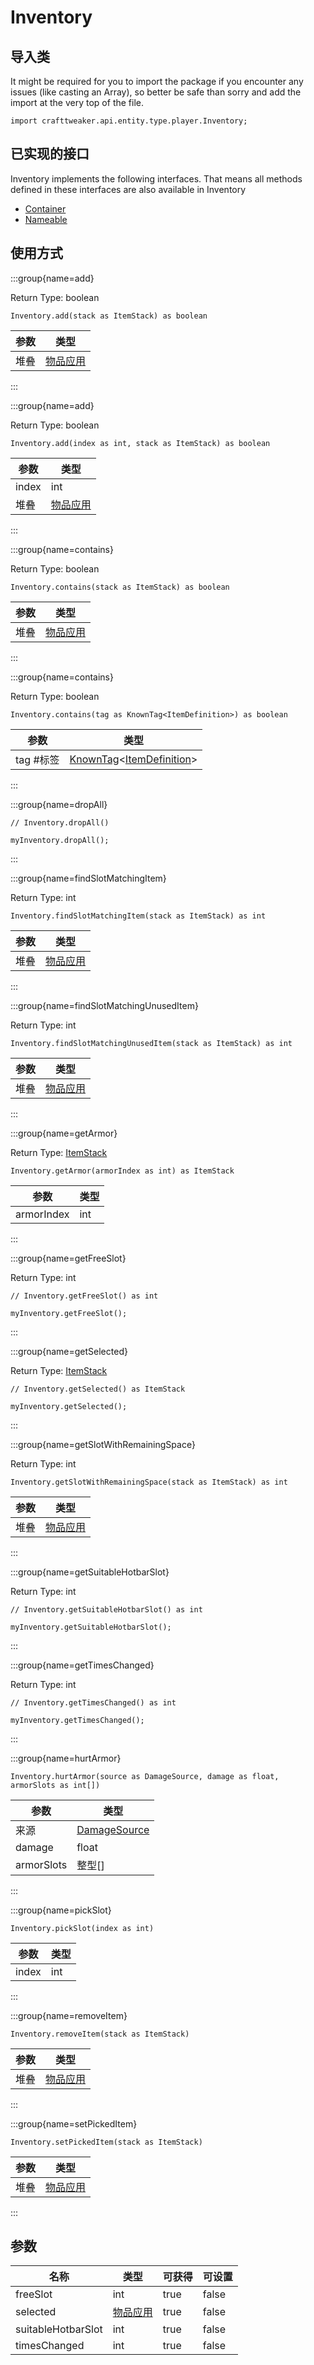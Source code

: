 # Inventory

## 导入类

It might be required for you to import the package if you encounter any issues (like casting an Array), so better be safe than sorry and add the import at the very top of the file.
```zenscript
import crafttweaker.api.entity.type.player.Inventory;
```


## 已实现的接口
Inventory implements the following interfaces. That means all methods defined in these interfaces are also available in Inventory

- [Container](/vanilla/api/world/Container)
- [Nameable](/vanilla/api/world/Nameable)

## 使用方式

:::group{name=add}

Return Type: boolean

```zenscript
Inventory.add(stack as ItemStack) as boolean
```

| 参数 | 类型                                  |
| -- | ----------------------------------- |
| 堆叠 | [物品应用](/vanilla/api/item/ItemStack) |


:::

:::group{name=add}

Return Type: boolean

```zenscript
Inventory.add(index as int, stack as ItemStack) as boolean
```

| 参数    | 类型                                  |
| ----- | ----------------------------------- |
| index | int                                 |
| 堆叠    | [物品应用](/vanilla/api/item/ItemStack) |


:::

:::group{name=contains}

Return Type: boolean

```zenscript
Inventory.contains(stack as ItemStack) as boolean
```

| 参数 | 类型                                  |
| -- | ----------------------------------- |
| 堆叠 | [物品应用](/vanilla/api/item/ItemStack) |


:::

:::group{name=contains}

Return Type: boolean

```zenscript
Inventory.contains(tag as KnownTag<ItemDefinition>) as boolean
```

| 参数      | 类型                                                                                                               |
| ------- | ---------------------------------------------------------------------------------------------------------------- |
| tag #标签 | [KnownTag](/vanilla/api/tag/type/KnownTag)&lt;[ItemDefinition](/vanilla/api/item/ItemDefinition)&gt; |


:::

:::group{name=dropAll}

```zenscript
// Inventory.dropAll()

myInventory.dropAll();
```

:::

:::group{name=findSlotMatchingItem}

Return Type: int

```zenscript
Inventory.findSlotMatchingItem(stack as ItemStack) as int
```

| 参数 | 类型                                  |
| -- | ----------------------------------- |
| 堆叠 | [物品应用](/vanilla/api/item/ItemStack) |


:::

:::group{name=findSlotMatchingUnusedItem}

Return Type: int

```zenscript
Inventory.findSlotMatchingUnusedItem(stack as ItemStack) as int
```

| 参数 | 类型                                  |
| -- | ----------------------------------- |
| 堆叠 | [物品应用](/vanilla/api/item/ItemStack) |


:::

:::group{name=getArmor}

Return Type: [ItemStack](/vanilla/api/item/ItemStack)

```zenscript
Inventory.getArmor(armorIndex as int) as ItemStack
```

| 参数         | 类型  |
| ---------- | --- |
| armorIndex | int |


:::

:::group{name=getFreeSlot}

Return Type: int

```zenscript
// Inventory.getFreeSlot() as int

myInventory.getFreeSlot();
```

:::

:::group{name=getSelected}

Return Type: [ItemStack](/vanilla/api/item/ItemStack)

```zenscript
// Inventory.getSelected() as ItemStack

myInventory.getSelected();
```

:::

:::group{name=getSlotWithRemainingSpace}

Return Type: int

```zenscript
Inventory.getSlotWithRemainingSpace(stack as ItemStack) as int
```

| 参数 | 类型                                  |
| -- | ----------------------------------- |
| 堆叠 | [物品应用](/vanilla/api/item/ItemStack) |


:::

:::group{name=getSuitableHotbarSlot}

Return Type: int

```zenscript
// Inventory.getSuitableHotbarSlot() as int

myInventory.getSuitableHotbarSlot();
```

:::

:::group{name=getTimesChanged}

Return Type: int

```zenscript
// Inventory.getTimesChanged() as int

myInventory.getTimesChanged();
```

:::

:::group{name=hurtArmor}

```zenscript
Inventory.hurtArmor(source as DamageSource, damage as float, armorSlots as int[])
```

| 参数         | 类型                                              |
| ---------- | ----------------------------------------------- |
| 来源         | [DamageSource](/vanilla/api/world/DamageSource) |
| damage     | float                                           |
| armorSlots | 整型[]                                            |


:::

:::group{name=pickSlot}

```zenscript
Inventory.pickSlot(index as int)
```

| 参数    | 类型  |
| ----- | --- |
| index | int |


:::

:::group{name=removeItem}

```zenscript
Inventory.removeItem(stack as ItemStack)
```

| 参数 | 类型                                  |
| -- | ----------------------------------- |
| 堆叠 | [物品应用](/vanilla/api/item/ItemStack) |


:::

:::group{name=setPickedItem}

```zenscript
Inventory.setPickedItem(stack as ItemStack)
```

| 参数 | 类型                                  |
| -- | ----------------------------------- |
| 堆叠 | [物品应用](/vanilla/api/item/ItemStack) |


:::


## 参数

| 名称                 | 类型                                  | 可获得  | 可设置   |
| ------------------ | ----------------------------------- | ---- | ----- |
| freeSlot           | int                                 | true | false |
| selected           | [物品应用](/vanilla/api/item/ItemStack) | true | false |
| suitableHotbarSlot | int                                 | true | false |
| timesChanged       | int                                 | true | false |

